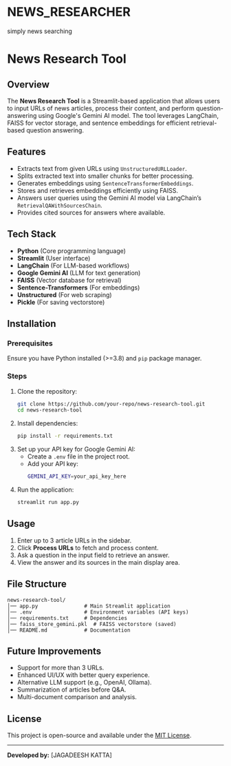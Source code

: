 # NEWS_RESEARCHER
simply news searching 

# News Research Tool

## Overview
The **News Research Tool** is a Streamlit-based application that allows users to input URLs of news articles, process their content, and perform question-answering using Google's Gemini AI model. The tool leverages LangChain, FAISS for vector storage, and sentence embeddings for efficient retrieval-based question answering.

## Features
- Extracts text from given URLs using `UnstructuredURLLoader`.
- Splits extracted text into smaller chunks for better processing.
- Generates embeddings using `SentenceTransformerEmbeddings`.
- Stores and retrieves embeddings efficiently using FAISS.
- Answers user queries using the Gemini AI model via LangChain’s `RetrievalQAWithSourcesChain`.
- Provides cited sources for answers where available.

## Tech Stack
- **Python** (Core programming language)
- **Streamlit** (User interface)
- **LangChain** (For LLM-based workflows)
- **Google Gemini AI** (LLM for text generation)
- **FAISS** (Vector database for retrieval)
- **Sentence-Transformers** (For embeddings)
- **Unstructured** (For web scraping)
- **Pickle** (For saving vectorstore)

## Installation
### Prerequisites
Ensure you have Python installed (>=3.8) and `pip` package manager.

### Steps
1. Clone the repository:
   ```sh
   git clone https://github.com/your-repo/news-research-tool.git
   cd news-research-tool
   ```
2. Install dependencies:
   ```sh
   pip install -r requirements.txt
   ```
3. Set up your API key for Google Gemini AI:
   - Create a `.env` file in the project root.
   - Add your API key:
     ```sh
     GEMINI_API_KEY=your_api_key_here
     ```
4. Run the application:
   ```sh
   streamlit run app.py
   ```

## Usage
1. Enter up to 3 article URLs in the sidebar.
2. Click **Process URLs** to fetch and process content.
3. Ask a question in the input field to retrieve an answer.
4. View the answer and its sources in the main display area.

## File Structure
```
news-research-tool/
│── app.py               # Main Streamlit application
│── .env                 # Environment variables (API keys)
│── requirements.txt     # Dependencies
│── faiss_store_gemini.pkl  # FAISS vectorstore (saved)
│── README.md            # Documentation
```

## Future Improvements
- Support for more than 3 URLs.
- Enhanced UI/UX with better query experience.
- Alternative LLM support (e.g., OpenAI, Ollama).
- Summarization of articles before Q&A.
- Multi-document comparison and analysis.

## License
This project is open-source and available under the [MIT License](LICENSE).

---
**Developed by:** [JAGADEESH KATTA]
